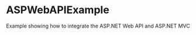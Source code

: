 ASPWebAPIExample
================

Example showing how to integrate the ASP.NET Web API and ASP.NET MVC